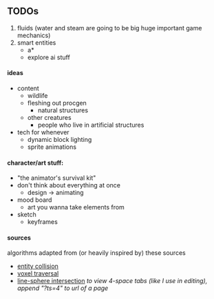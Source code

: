 ## TODOs
1) fluids (water and steam are going to be big huge important game mechanics)
2) smart entities
	- a\*
	- explore ai stuff

#### ideas
- content
	- wildlife
	- fleshing out procgen
		- natural structures
	- other creatures
		- people who live in artificial structures
- tech for whenever
	- dynamic block lighting
	- sprite animations

#### character/art stuff:
- "the animator's survival kit"
- don't think about everything at once
	- design -> animating
- mood board
	- art you wanna take elements from
- sketch
	- keyframes

#### sources
algorithms adapted from (or heavily inspired by) these sources
- [entity collision](https://www.youtube.com/watch?v=8JJ-4JgR7Dg)
- [voxel traversal](https://citeseerx.ist.psu.edu/viewdoc/download?doi=10.1.1.42.3443&rep=rep1&type=pdf)
- [line-sphere intersection](https://gamedev.stackexchange.com/questions/27755/optimized-algorithm-for-line-sphere-intersection-in-glsl)
*to view 4-space tabs (like I use in editing), append "?ts=4" to url of a page*

